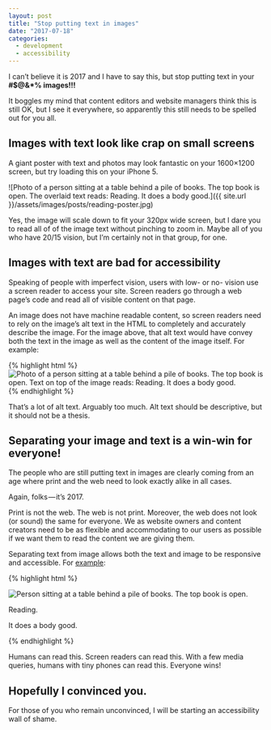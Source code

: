 ```yaml
---
layout: post
title: "Stop putting text in images"
date: "2017-07-18"
categories:
  - development
  - accessibility
---
```


I can’t believe it is 2017 and I have to say this, but stop putting text in your <b>#$@&\*% images!!!</b>

It boggles my mind that content editors and website managers think this is still OK, but I see it everywhere, so apparently this still needs to be spelled out for you all.

<h2>Images with text look like crap on small screens</h2>

A giant poster with text and photos may look fantastic on your 1600×1200 screen, but try loading this on your iPhone 5.

![Photo of a person sitting at a table behind a pile of books. The top book is open. The overlaid text reads: Reading. It does a body good.]({{ site.url }}/assets/images/posts/reading-poster.jpg)

Yes, the image will scale down to fit your 320px wide screen, but I dare you to read all of of the image text without pinching to zoom in. Maybe all of you who have 20/15 vision, but I’m certainly not in that group, for one.

<h2>Images with text are bad for accessibility</h2>

Speaking of people with imperfect vision, users with low- or no- vision use a screen reader to access your site. Screen readers go through a web page’s code and read all of visible content on that page.

An image does not have machine readable content, so screen readers need to rely on the image’s alt text in the HTML to completely and accurately describe the image. For the image above, that alt text would have convey both the text in the image as well as the content of the image itself. For example:

{% highlight html %}
<img src="reading-poster.jpg" alt="Photo of a person sitting at a table behind a pile of books. The top book is open. Text on top of the image reads: Reading. It does a body good.">
{% endhighlight %}

That’s a lot of alt text. Arguably too much. Alt text should be descriptive, but it should not be a thesis.

<h2>Separating your image and text is a win-win for everyone!</h2>

The people who are still putting text in images are clearly coming from an age where print and the web need to look exactly alike in all cases.

Again, folks — it’s 2017.

Print is not the web. The web is not print. Moreover, the web does not look (or sound) the same for everyone. We as website owners and content creators need to be as flexible and accommodating to our users as possible if we want them to read the content we are giving them.

Separating text from image allows both the text and image to be responsive and accessible. For [example](https://codepen.io/thatdevgirl/pen/EXzrjR?editors=1100):

{% highlight html %}
<section class="poster">
  <img src="books.jpg" alt="Person sitting at a table behind a pile of books. The top book is open.">
  <p class="headline">Reading.</p>
  <p class="tagline">It does a body good.</p>
</section>
{% endhighlight %}

Humans can read this. Screen readers can read this. With a few media queries, humans with tiny phones can read this. Everyone wins!

<h2>Hopefully I convinced you.</h2>

For those of you who remain unconvinced, I will be starting an accessibility wall of shame.
